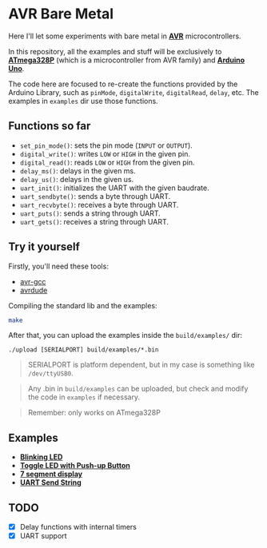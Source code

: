 # AVR Bare Metal

Here I'll let some experiments with bare metal in [**AVR**](https://en.wikipedia.org/wiki/AVR_microcontrollers) microcontrollers.

In this repository, all the examples and stuff will be exclusively to [**ATmega328P**](https://ww1.microchip.com/downloads/en/DeviceDoc/Atmel-7810-Automotive-Microcontrollers-ATmega328P_Datasheet.pdf) (which is a microcontroller from AVR family) and [**Arduino Uno**](https://docs.arduino.cc/hardware/uno-rev3/).

The code here are focused to re-create the functions provided by the Arduino Library, such as `pinMode`, `digitalWrite`, `digitalRead`, `delay`, etc. The examples in `examples` dir use those functions.

## Functions so far

- `set_pin_mode()`: sets the pin mode (`INPUT` or `OUTPUT`).
- `digital_write()`: writes `LOW` or `HIGH` in the given pin.
- `digital_read()`: reads `LOW` or `HIGH` from the given pin.
- `delay_ms()`: delays in the given ms.
- `delay_us()`: delays in the given us.
- `uart_init()`: initializes the UART with the given baudrate.
- `uart_sendbyte()`: sends a byte through UART.
- `uart_recvbyte()`: receives a byte through UART.
- `uart_puts()`: sends a string through UART.
- `uart_gets()`: receives a string through UART.

## Try it yourself

Firstly, you'll need these tools:

- [avr-gcc](https://www.microchip.com/en-us/tools-resources/develop/microchip-studio/gcc-compilers)
- [avrdude](https://github.com/avrdudes/avrdude)

Compiling the standard lib and the examples:

```bash
make
```

After that, you can upload the examples inside the `build/examples/` dir:

```
./upload [SERIALPORT] build/examples/*.bin
```

> SERIALPORT is platform dependent, but in my case is something like `/dev/ttyUSB0`.

> Any .bin in `build/examples` can be uploaded, but check and modify the code in `examples` if necessary.

> Remember: only works on ATmega328P

## Examples

- [**Blinking LED**](https://youtu.be/FJVqrd77pOk)
- [**Toggle LED with Push-up Button**](https://youtu.be/GDJenpOJX3I)
- [**7 segment display**](https://youtu.be/rD-V1SiSl1o)
- [**UART Send String**](https://youtu.be/2ql-EVmToGw?si=bWCRb87EyAGVIIqr)

## TODO

- [x] Delay functions with internal timers
- [x] UART support
